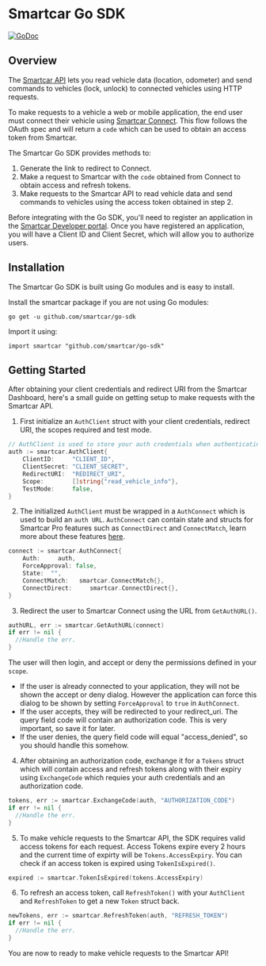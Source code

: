 # Smartcar Go SDK
[![GoDoc](http://img.shields.io/badge/godoc-reference-blue.svg)](http://godoc.org/github.com/smartcar/go-sdk)

## Overview

The [Smartcar API](https://smartcar.com/docs) lets you read vehicle data (location, odometer) and send commands to vehicles (lock, unlock) to connected vehicles using HTTP requests.

To make requests to a vehicle a web or mobile application, the end user must connect their vehicle using [Smartcar Connect](https://smartcar.com/docs/api#authorization).
This flow follows the OAuth spec and will return a `code` which can be used to
obtain an access token from Smartcar.

The Smartcar Go SDK provides methods to:

1. Generate the link to redirect to Connect.
2. Make a request to Smartcar with the `code` obtained from Connect to obtain
   access and refresh tokens.
3. Make requests to the Smartcar API to read vehicle data and send commands to
   vehicles using the access token obtained in step 2.

Before integrating with the Go SDK, you'll need to register an application in the [Smartcar Developer portal](https://dashboard.smartcar.com). Once you have registered an application, you will have a Client ID and Client Secret, which will allow you to authorize users.


## Installation
The Smartcar Go SDK is built using Go modules and is easy to install.

Install the smartcar package if you are not using Go modules:
```
go get -u github.com/smartcar/go-sdk
```
Import it using:
```
import smartcar "github.com/smartcar/go-sdk"
```

## Getting Started
After obtaining your client credentials and redirect URI from the Smartcar Dashboard, here's a small guide on getting setup to make requests with the Smartcar API.

1. First initialize an `AuthClient` struct with your client credentials, redirect URI, the scopes required and test mode.
```go
// AuthClient is used to store your auth credentials when authenticating with Smartcar.
auth := smartcar.AuthClient{
	ClientID:     "CLIENT_ID",
	ClientSecret: "CLIENT_SECRET",
	RedirectURI:  "REDIRECT_URI",
	Scope:        []string{"read_vehicle_info"},
	TestMode:     false,
}
```
2. The initialized `AuthClient` must be wrapped in a `AuthConnect` which is used to build an `auth URL`. `AuthConnect` can contain state and structs for Smartcar Pro features such as `ConnectDirect` and `ConnectMatch`, learn more about these features [here](https://smartcar.com/connect/).
```go
connect := smartcar.AuthConnect{
	Auth:     auth,
	ForceApproval: false,
	State:  "",
	ConnectMatch:   smartcar.ConnectMatch{},
	ConnectDirect:     smartcar.ConnectDirect{},
}
```
3. Redirect the user to Smartcar Connect using the URL from `GetAuthURL()`.
```go
authURL, err := smartcar.GetAuthURL(connect)
if err != nil {
  //Handle the err.
}
```
The user will then login, and accept or deny the permissions defined in your `scope`.
  - If the user is already connected to your application, they will not be shown the accept or deny dialog. However the application can force this dialog to be shown by setting `ForceApproval` to `true` in `AuthConnect`.
  - If the user accepts, they will be redirected to your redirect_uri. The query field code will contain an authorization code. This is very important, so save it for later.
  - If the user denies, the query field code will equal "access_denied", so you should handle this somehow.

4. After obtaining an authorization code, exchange it for a `Tokens` struct which will contain access and refresh tokens along with their expiry using `ExchangeCode` which requies your auth credentials and an authorization code.
```go
tokens, err := smartcar.ExchangeCode(auth, "AUTHORIZATION_CODE")
if err != nil {
  //Handle the err.
}
```
5. To make vehicle requests to the Smartcar API, the SDK requires valid access tokens for each request. Access Tokens expire every 2 hours and the current time of expirty will be `Tokens.AccessExpiry`. You can check if an access token is expired using `TokenIsExpired()`.
```go
expired := smartcar.TokenIsExpired(tokens.AccessExpiry)
```
6. To refresh an access token, call `RefreshToken()` with your `AuthClient` and `RefreshToken` to get a new `Token` struct back.
```go
newTokens, err := smartcar.RefreshToken(auth, "REFRESH_TOKEN")
if err != nil {
  //Handle the err.
}
```
You are now to ready to make vehicle requests to the Smartcar API!